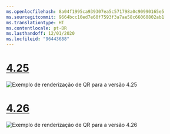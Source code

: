 ```yaml
---
ms.openlocfilehash: 8a04f1995ca939307ea5c571798a0c90990165e5
ms.sourcegitcommit: 9664bcc10ed7e60f7593f3a7ae58c66060802ab1
ms.translationtype: HT
ms.contentlocale: pt-BR
ms.lasthandoff: 12/01/2020
ms.locfileid: "96443688"
---
```

# <a name="425"></a>[4.25](#tab/425)

![Exemplo de renderização de QR para a versão 4.25](../images/unreal-qr-render.PNG)

# <a name="426"></a>[4.26](#tab/426)

![Exemplo de renderização de QR para a versão 4.26](../images/qr-codes-img-02.png)
